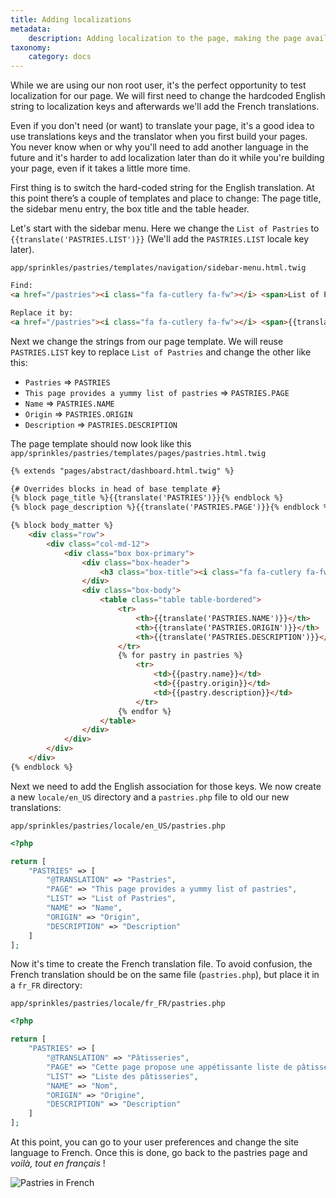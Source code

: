 ```yaml
---
title: Adding localizations
metadata:
    description: Adding localization to the page, making the page available in multiples languages.
taxonomy:
    category: docs
---
```


While we are using our non root user, it's the perfect opportunity to test localization for our page. We will first need to change the hardcoded English string to localization keys and afterwards we'll add the French translations. 

Even if you don't need (or want) to translate your page, it's a good idea to use translations keys and the translator when you first build your pages. You never know when or why you'll need to add another language in the future and it's harder to add localization later than do it while you're building your page, even if it takes a little more time.

First thing is to switch the hard-coded string for the English translation. At this point there’s a couple of templates and place to change: The page title, the sidebar menu entry, the box title and the table header.

Let's start with the sidebar menu. Here we change the `List of Pastries` to `{{translate('PASTRIES.LIST')}}` (We'll add the `PASTRIES.LIST` locale key later).


`app/sprinkles/pastries/templates/navigation/sidebar-menu.html.twig`
```html
Find:
<a href="/pastries"><i class="fa fa-cutlery fa-fw"></i> <span>List of Pastries</span></a>

Replace it by: 
<a href="/pastries"><i class="fa fa-cutlery fa-fw"></i> <span>{{translate('PASTRIES.LIST')}}</span></a>
```

Next we change the strings from our page template. We will reuse `PASTRIES.LIST` key to replace `List of Pastries` and change the other like this:
- `Pastries` => `PASTRIES`
- `This page provides a yummy list of pastries` => `PASTRIES.PAGE`
- `Name` => `PASTRIES.NAME`
- `Origin` => `PASTRIES.ORIGIN`
- `Description` => `PASTRIES.DESCRIPTION`

The page template should now look like this
`app/sprinkles/pastries/templates/pages/pastries.html.twig`
```html
{% extends "pages/abstract/dashboard.html.twig" %}

{# Overrides blocks in head of base template #}
{% block page_title %}{{translate('PASTRIES')}}{% endblock %}
{% block page_description %}{{translate('PASTRIES.PAGE')}}{% endblock %}

{% block body_matter %}
    <div class="row">
        <div class="col-md-12">
            <div class="box box-primary">
                <div class="box-header">
                    <h3 class="box-title"><i class="fa fa-cutlery fa-fw"></i> {{translate('PASTRIES.LIST')}}</h3>
                </div>
                <div class="box-body">
                    <table class="table table-bordered">
                        <tr>
                            <th>{{translate('PASTRIES.NAME')}}</th>
                            <th>{{translate('PASTRIES.ORIGIN')}}</th>
                            <th>{{translate('PASTRIES.DESCRIPTION')}}</th>
                        </tr>
                        {% for pastry in pastries %}
                            <tr>
                                <td>{{pastry.name}}</td>
                                <td>{{pastry.origin}}</td>
                                <td>{{pastry.description}}</td>
                            </tr>
                        {% endfor %}
                    </table>
                </div>
            </div>
        </div>
    </div>
{% endblock %}
```

Next we need to add the English association for those keys. We now create a new `locale/en_US` directory and a `pastries.php` file to old our new translations:

`app/sprinkles/pastries/locale/en_US/pastries.php`
```php
<?php

return [
    "PASTRIES" => [
        "@TRANSLATION" => "Pastries",
        "PAGE" => "This page provides a yummy list of pastries",
        "LIST" => "List of Pastries",
        "NAME" => "Name",
        "ORIGIN" => "Origin",
        "DESCRIPTION" => "Description"
    ]
];
```

Now it's time to create the French translation file. To avoid confusion, the French translation should be on the same file (`pastries.php`), but place it in a `fr_FR` directory:

`app/sprinkles/pastries/locale/fr_FR/pastries.php`
```php
<?php

return [
    "PASTRIES" => [
        "@TRANSLATION" => "Pâtisseries",
        "PAGE" => "Cette page propose une appétissante liste de pâtisseries",
        "LIST" => "Liste des pâtisseries",
        "NAME" => "Nom",
        "ORIGIN" => "Origine",
        "DESCRIPTION" => "Description"
    ]
];
```

At this point, you can go to your user preferences and change the site language to French. Once this is done, go back to the pastries page and _voilà, tout en français_ !

![Pastries in French](/images/pastries/04.png)